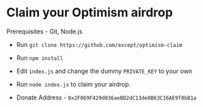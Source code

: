 # Claim your Optimism airdrop

Prerequisites - Git, Node.js

- Run `git clone https://github.com/except/optimism-claim`
- Run `npm install`
- Edit `index.js` and change the dummy `PRIVATE_KEY` to your own
- Run `node index.js` to claim your airdrop.

- Donate Address - `0x2F069F429d036aeBD2dC13de8B63C16AE9f8bB1a`
